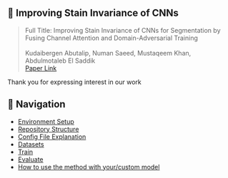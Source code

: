 ## 🔬 Improving Stain Invariance of CNNs

> Full Title: Improving Stain Invariance of CNNs for Segmentation by Fusing Channel Attention and Domain-Adversarial Training <br>
<br> Kudaibergen Abutalip, Numan Saeed, Mustaqeem Khan, Abdulmotaleb El Saddik <br>
> [Paper Link](https://openreview.net/pdf?id=uZ1SVZgEJ02) <br>

Thank you for expressing interest in our work

## 📖 Navigation
- [Environment Setup](./docs/environment.md)
- [Repository Structure](./docs/structure.md)
- [Config File Explanation](./docs/config_explanation.md)
- [Datasets](./docs/datasets.md)
- [Train](./docs/train.md)
- [Evaluate](./docs/eval.md)
- [How to use the method with your/custom model](./docs/integration.md)
